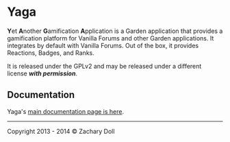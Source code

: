 # Yaga

**Y**&#8203;et **A**&#8203;nother **G**&#8203;amification **A**&#8203;pplication is a Garden application that provides a gamification platform for Vanilla Forums and other Garden applications. It integrates by default with Vanilla Forums. Out of the box, it provides Reactions, Badges, and Ranks.

It is released under the GPLv2 and may be released under a different license _**with permission**_.


## Documentation

Yaga's [main documentation page is here](http://hgtonight.github.io/Application-Yaga/).

---
Copyright 2013 - 2014 © Zachary Doll
